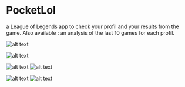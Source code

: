 # PocketLol
a League of Legends app to check your profil and your results from the game.
Also available : an analysis of the last 10 games for each profil.


![alt text](https://nsa39.casimages.com/img/2019/01/04/190104052619840623.jpg)

![alt text](https://nsa39.casimages.com/img/2019/01/04/190104052502506173.jpg)

![alt text](https://nsa39.casimages.com/img/2019/01/04/190104053134390685.jpg)
![alt text](https://nsa39.casimages.com/img/2019/01/04/190104053839413674.jpg)

![alt text](https://nsa39.casimages.com/img/2019/01/04/190104053251185208.jpg)
![alt text](https://nsa39.casimages.com/img/2019/01/04/190104053308333298.jpg)
